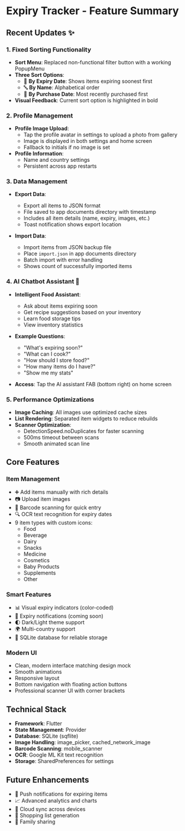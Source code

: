 # Expiry Tracker - Feature Summary

## Recent Updates ✨

### 1. Fixed Sorting Functionality
- **Sort Menu**: Replaced non-functional filter button with a working PopupMenu
- **Three Sort Options**:
  - 📅 **By Expiry Date**: Shows items expiring soonest first
  - 🔤 **By Name**: Alphabetical order
  - 🛒 **By Purchase Date**: Most recently purchased first
- **Visual Feedback**: Current sort option is highlighted in bold

### 2. Profile Management
- **Profile Image Upload**: 
  - Tap the profile avatar in settings to upload a photo from gallery
  - Image is displayed in both settings and home screen
  - Fallback to initials if no image is set
- **Profile Information**:
  - Name and country settings
  - Persistent across app restarts

### 3. Data Management
- **Export Data**:
  - Export all items to JSON format
  - File saved to app documents directory with timestamp
  - Includes all item details (name, expiry, images, etc.)
  - Toast notification shows export location

- **Import Data**:
  - Import items from JSON backup file
  - Place `import.json` in app documents directory
  - Batch import with error handling
  - Shows count of successfully imported items

### 4. AI Chatbot Assistant 🤖
- **Intelligent Food Assistant**:
  - Ask about items expiring soon
  - Get recipe suggestions based on your inventory
  - Learn food storage tips
  - View inventory statistics

- **Example Questions**:
  - "What's expiring soon?"
  - "What can I cook?"
  - "How should I store food?"
  - "How many items do I have?"
  - "Show me my stats"

- **Access**: Tap the AI assistant FAB (bottom right) on home screen

### 5. Performance Optimizations
- **Image Caching**: All images use optimized cache sizes
- **List Rendering**: Separated item widgets to reduce rebuilds
- **Scanner Optimization**: 
  - DetectionSpeed.noDuplicates for faster scanning
  - 500ms timeout between scans
  - Smooth animated scan line

## Core Features

### Item Management
- ➕ Add items manually with rich details
- 📷 Upload item images
- 📱 Barcode scanning for quick entry
- 🔍 OCR text recognition for expiry dates
- 9 item types with custom icons:
  - Food
  - Beverage
  - Dairy
  - Snacks
  - Medicine
  - Cosmetics
  - Baby Products
  - Supplements
  - Other

### Smart Features
- 📊 Visual expiry indicators (color-coded)
- 🔔 Expiry notifications (coming soon)
- 🌓 Dark/Light theme support
- 🌍 Multi-country support
- 💾 SQLite database for reliable storage

### Modern UI
- Clean, modern interface matching design mock
- Smooth animations
- Responsive layout
- Bottom navigation with floating action buttons
- Professional scanner UI with corner brackets

## Technical Stack
- **Framework**: Flutter
- **State Management**: Provider
- **Database**: SQLite (sqflite)
- **Image Handling**: image_picker, cached_network_image
- **Barcode Scanning**: mobile_scanner
- **OCR**: Google ML Kit text recognition
- **Storage**: SharedPreferences for settings

## Future Enhancements
- 🔔 Push notifications for expiring items
- 📈 Advanced analytics and charts
- 🔄 Cloud sync across devices
- 🎯 Shopping list generation
- 🤝 Family sharing
